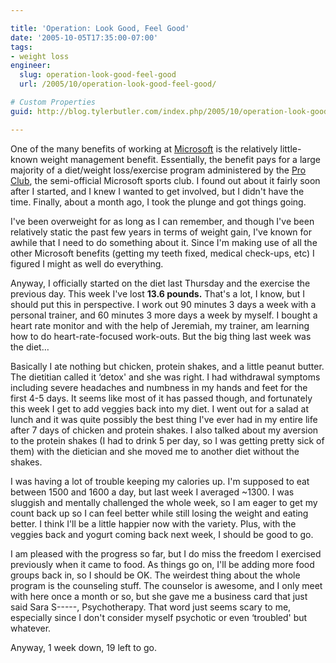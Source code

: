 ```yaml
---

title: 'Operation: Look Good, Feel Good'
date: '2005-10-05T17:35:00-07:00'
tags:
- weight loss
engineer:
  slug: operation-look-good-feel-good
  url: /2005/10/operation-look-good-feel-good/

# Custom Properties
guid: http://blog.tylerbutler.com/index.php/2005/10/operation-look-good-feel-good/

---
```


One of the many benefits of working at [Microsoft][1] is the relatively
little-known weight management benefit. Essentially, the benefit pays for a
large majority of a diet/weight loss/exercise program administered by the [Pro
Club][2], the semi-official Microsoft sports club. I found out about it fairly
soon after I started, and I knew I wanted to get involved, but I didn't have
the time. Finally, about a month ago, I took the plunge and got things going.

  
I've been overweight for as long as I can remember, and though I've been
relatively static the past few years in terms of weight gain, I've known for
awhile that I need to do something about it. Since I'm making use of all the
other Microsoft benefits (getting my teeth fixed, medical check-ups, etc) I
figured I might as well do everything.

  
Anyway, I officially started on the diet last Thursday and the exercise the
previous day. This week I've lost **13.6 pounds.** That's a lot, I know, but I
should put this in perspective. I work out 90 minutes 3 days a week with a
personal trainer, and 60 minutes 3 more days a week by myself. I bought a
heart rate monitor and with the help of Jeremiah, my trainer, am learning how
to do heart-rate-focused work-outs. But the big thing last week was the diet…

  
Basically I ate nothing but chicken, protein shakes, and a little peanut
butter. The dietitian called it ‘detox' and she was right. I had withdrawal
symptoms including severe headaches and numbness in my hands and feet for the
first 4-5 days. It seems like most of it has passed though, and fortunately
this week I get to add veggies back into my diet. I went out for a salad at
lunch and it was quite possibly the best thing I've ever had in my entire life
after 7 days of chicken and protein shakes. I also talked about my aversion to
the protein shakes (I had to drink 5 per day, so I was getting pretty sick of
them) with the dietician and she moved me to another diet without the shakes.

  
I was having a lot of trouble keeping my calories up. I'm supposed to eat
between 1500 and 1600 a day, but last week I averaged ~1300. I was sluggish
and mentally challenged the whole week, so I am eager to get my count back up
so I can feel better while still losing the weight and eating better. I think
I'll be a little happier now with the variety. Plus, with the veggies back and
yogurt coming back next week, I should be good to go.

  
I am pleased with the progress so far, but I do miss the freedom I exercised
previously when it came to food. As things go on, I'll be adding more food
groups back in, so I should be OK. The weirdest thing about the whole program
is the counseling stuff. The counselor is awesome, and I only meet with here
once a month or so, but she gave me a business card that just said Sara
S-----, Psychotherapy. That word just seems scary to me, especially since I
don't consider myself psychotic or even ‘troubled' but whatever.

  
Anyway, 1 week down, 19 left to go.

   [1]: http://www.microsoft.com
   [2]: http://www.proclub.com/

